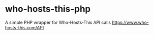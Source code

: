 # who-hosts-this-php
A simple PHP wrapper for Who-Hosts-This API calls https://www.who-hosts-this.com/API
